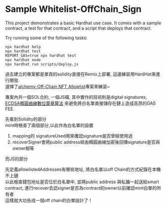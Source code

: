 # Sample Whitelist-OffChain_Sign

This project demonstrates a basic Hardhat use case. It comes with a sample contract, a test for that contract, and a script that deploys that contract.

Try running some of the following tasks:

```shell
npx hardhat help
npx hardhat test
REPORT_GAS=true npx hardhat test
npx hardhat node
npx hardhat run scripts/deploy.js
```

過去建立的專案都是單頁的solidity直接在Remix上部署, 這邊練習用HardHat來進行開發.  
選擇了[alchemy-Off-Chain NFT Allowlist](https://docs.alchemy.com/docs/how-to-create-an-off-chain-nft-allowlist)專案來練習~  

專案內共一個SOL合約, 一個JS檔, 其中實作的技術則是digital signatures, [ECDSA橢圓曲線數位簽章算法](https://docs.openzeppelin.com/contracts/2.x/api/cryptography#ECDSA)  來避免將白名單直接儲存在鏈上造成高昂的GAS FEE.  

先看到Solidity的部分    
mint時檢查了兩個部分,以此作為白名單的設置  
1. mapping的 signatureUsed用來確認signature是否曾經使用過  
2. recoverSigner會將public address經由橢圓曲線加密後回傳signature是否與owner相等  

而JS的部分    
  
先定義allowlistedAddresses有哪些地址, 將白名單以off Chain的方式紀錄在本機不上鏈  
以此檢查錢包地址是否位於白名單中, 並將public address 與私鑰一起送給smart contract, 進行recover去認signer是否為contract的owner以前確認mint白單的所有者  
這樣就大功告成一個off chain的白單設計了！  
